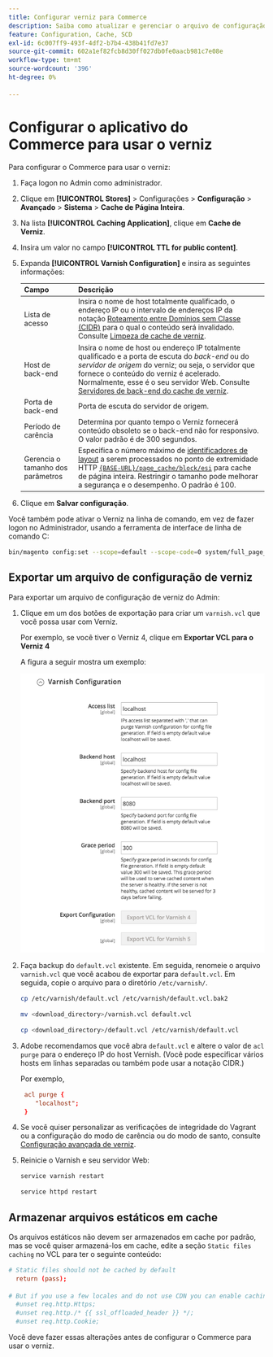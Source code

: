 ```yaml
---
title: Configurar verniz para Commerce
description: Saiba como atualizar e gerenciar o arquivo de configuração do Vernish para o aplicativo da Commerce.
feature: Configuration, Cache, SCD
exl-id: 6c007ff9-493f-4df2-b7b4-438b41fd7e37
source-git-commit: 602a1ef82fcb8d30ff027db0fe0aacb981c7e08e
workflow-type: tm+mt
source-wordcount: '396'
ht-degree: 0%

---
```


# Configurar o aplicativo do Commerce para usar o verniz

Para configurar o Commerce para usar o verniz:

1. Faça logon no Admin como administrador.
1. Clique em **[!UICONTROL Stores]** > Configurações > **Configuração** > **Avançado** > **Sistema** > **Cache de Página Inteira**.
1. Na lista **[!UICONTROL Caching Application]**, clique em **Cache de Verniz**.
1. Insira um valor no campo **[!UICONTROL TTL for public content]**.
1. Expanda **[!UICONTROL Varnish Configuration]** e insira as seguintes informações:

   | Campo | Descrição |
   | ----- | ----------- |
   | Lista de acesso | Insira o nome de host totalmente qualificado, o endereço IP ou o intervalo de endereços IP da notação [Roteamento entre Domínios sem Classe (CIDR)](https://www.digitalocean.com/community/tutorials/understanding-ip-addresses-subnets-and-cidr-notation-for-networking) para o qual o conteúdo será invalidado. Consulte [Limpeza de cache de verniz](https://varnish-cache.org/docs/3.0/tutorial/purging.html). |
   | Host de back-end | Insira o nome de host ou endereço IP totalmente qualificado e a porta de escuta do _back-end_ ou do _servidor de origem_ do verniz; ou seja, o servidor que fornece o conteúdo do verniz é acelerado. Normalmente, esse é o seu servidor Web. Consulte [Servidores de back-end do cache de verniz](https://www.varnish-cache.org/docs/trunk/users-guide/vcl-backends.html). |
   | Porta de back-end | Porta de escuta do servidor de origem. |
   | Período de carência | Determina por quanto tempo o Verniz fornecerá conteúdo obsoleto se o back-end não for responsivo. O valor padrão é de 300 segundos. |
   | Gerencia o tamanho dos parâmetros | Especifica o número máximo de [identificadores de layout](https://developer.adobe.com/commerce/frontend-core/guide/layouts/#layout-handles) a serem processados no ponto de extremidade HTTP [`{BASE-URL}/page_cache/block/esi`](use-varnish-esi.md) para cache de página inteira. Restringir o tamanho pode melhorar a segurança e o desempenho. O padrão é 100. |

1. Clique em **Salvar configuração**.

Você também pode ativar o Verniz na linha de comando, em vez de fazer logon no Administrador, usando a ferramenta de interface de linha de comando C:

```bash
bin/magento config:set --scope=default --scope-code=0 system/full_page_cache/caching_application 2
```

## Exportar um arquivo de configuração de verniz

Para exportar um arquivo de configuração de verniz do Admin:

1. Clique em um dos botões de exportação para criar um `varnish.vcl` que você possa usar com Verniz.

   Por exemplo, se você tiver o Verniz 4, clique em **Exportar VCL para o Verniz 4**

   A figura a seguir mostra um exemplo:

   ![Configurar o Commerce para usar o verniz no Administrador](../../assets/configuration/varnish-admin-22.png)

1. Faça backup do `default.vcl` existente. Em seguida, renomeie o arquivo `varnish.vcl` que você acabou de exportar para `default.vcl`. Em seguida, copie o arquivo para o diretório `/etc/varnish/`.

   ```bash
   cp /etc/varnish/default.vcl /etc/varnish/default.vcl.bak2
   ```

   ```bash
   mv <download_directory>/varnish.vcl default.vcl
   ```

   ```bash
   cp <download_directory>/default.vcl /etc/varnish/default.vcl
   ```

1. Adobe recomendamos que você abra `default.vcl` e altere o valor de `acl purge` para o endereço IP do host Vernish. (Você pode especificar vários hosts em linhas separadas ou também pode usar a notação CIDR.)

   Por exemplo,

   ```conf
    acl purge {
       "localhost";
    }
   ```

1. Se você quiser personalizar as verificações de integridade do Vagrant ou a configuração do modo de carência ou do modo de santo, consulte [Configuração avançada de verniz](config-varnish-advanced.md).

1. Reinicie o Varnish e seu servidor Web:

   ```bash
   service varnish restart
   ```

   ```bash
   service httpd restart
   ```

## Armazenar arquivos estáticos em cache

Os arquivos estáticos não devem ser armazenados em cache por padrão, mas se você quiser armazená-los em cache, edite a seção `Static files caching` no VCL para ter o seguinte conteúdo:

```conf
# Static files should not be cached by default
  return (pass);

# But if you use a few locales and do not use CDN you can enable caching static files by commenting previous line (#return (pass);) and uncommenting next 3 lines
  #unset req.http.Https;
  #unset req.http./* {{ ssl_offloaded_header }} */;
  #unset req.http.Cookie;
```

Você deve fazer essas alterações antes de configurar o Commerce para usar o verniz.

